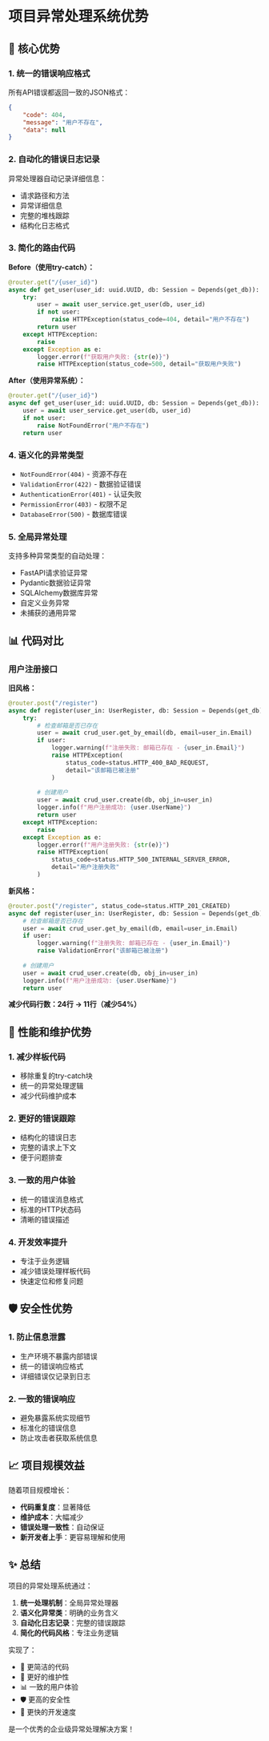 # 项目异常处理系统优势

## 🎯 核心优势

### 1. 统一的错误响应格式
所有API错误都返回一致的JSON格式：
```json
{
    "code": 404,
    "message": "用户不存在",
    "data": null
}
```

### 2. 自动化的错误日志记录
异常处理器自动记录详细信息：
- 请求路径和方法
- 异常详细信息
- 完整的堆栈跟踪
- 结构化日志格式

### 3. 简化的路由代码
**Before（使用try-catch）：**
```python
@router.get("/{user_id}")
async def get_user(user_id: uuid.UUID, db: Session = Depends(get_db)):
    try:
        user = await user_service.get_user(db, user_id)
        if not user:
            raise HTTPException(status_code=404, detail="用户不存在")
        return user
    except HTTPException:
        raise
    except Exception as e:
        logger.error(f"获取用户失败: {str(e)}")
        raise HTTPException(status_code=500, detail="获取用户失败")
```

**After（使用异常系统）：**
```python
@router.get("/{user_id}")
async def get_user(user_id: uuid.UUID, db: Session = Depends(get_db)):
    user = await user_service.get_user(db, user_id)
    if not user:
        raise NotFoundError("用户不存在")
    return user
```

### 4. 语义化的异常类型
- `NotFoundError(404)` - 资源不存在
- `ValidationError(422)` - 数据验证错误
- `AuthenticationError(401)` - 认证失败
- `PermissionError(403)` - 权限不足
- `DatabaseError(500)` - 数据库错误

### 5. 全局异常处理
支持多种异常类型的自动处理：
- FastAPI请求验证异常
- Pydantic数据验证异常
- SQLAlchemy数据库异常
- 自定义业务异常
- 未捕获的通用异常

## 📊 代码对比

### 用户注册接口

**旧风格：**
```python
@router.post("/register")
async def register(user_in: UserRegister, db: Session = Depends(get_db)):
    try:
        # 检查邮箱是否已存在
        user = await crud_user.get_by_email(db, email=user_in.Email)
        if user:
            logger.warning(f"注册失败: 邮箱已存在 - {user_in.Email}")
            raise HTTPException(
                status_code=status.HTTP_400_BAD_REQUEST,
                detail="该邮箱已被注册"
            )
        
        # 创建用户
        user = await crud_user.create(db, obj_in=user_in)
        logger.info(f"用户注册成功: {user.UserName}")
        return user
    except HTTPException:
        raise
    except Exception as e:
        logger.error(f"用户注册失败: {str(e)}")
        raise HTTPException(
            status_code=status.HTTP_500_INTERNAL_SERVER_ERROR,
            detail="用户注册失败"
        )
```

**新风格：**
```python
@router.post("/register", status_code=status.HTTP_201_CREATED)
async def register(user_in: UserRegister, db: Session = Depends(get_db)):
    # 检查邮箱是否已存在
    user = await crud_user.get_by_email(db, email=user_in.Email)
    if user:
        logger.warning(f"注册失败: 邮箱已存在 - {user_in.Email}")
        raise ValidationError("该邮箱已被注册")
    
    # 创建用户
    user = await crud_user.create(db, obj_in=user_in)
    logger.info(f"用户注册成功: {user.UserName}")
    return user
```

**减少代码行数：24行 → 11行（减少54%）**

## 🚀 性能和维护优势

### 1. 减少样板代码
- 移除重复的try-catch块
- 统一的异常处理逻辑
- 减少代码维护成本

### 2. 更好的错误跟踪
- 结构化的错误日志
- 完整的请求上下文
- 便于问题排查

### 3. 一致的用户体验
- 统一的错误消息格式
- 标准的HTTP状态码
- 清晰的错误描述

### 4. 开发效率提升
- 专注于业务逻辑
- 减少错误处理样板代码
- 快速定位和修复问题

## 🛡️ 安全性优势

### 1. 防止信息泄露
- 生产环境不暴露内部错误
- 统一的错误响应格式
- 详细错误仅记录到日志

### 2. 一致的错误响应
- 避免暴露系统实现细节
- 标准化的错误信息
- 防止攻击者获取系统信息

## 📈 项目规模效益

随着项目规模增长：
- **代码重复度**：显著降低
- **维护成本**：大幅减少
- **错误处理一致性**：自动保证
- **新开发者上手**：更容易理解和使用

## ✨ 总结

项目的异常处理系统通过：
1. **统一处理机制**：全局异常处理器
2. **语义化异常类**：明确的业务含义
3. **自动化日志记录**：完整的错误跟踪
4. **简化的代码风格**：专注业务逻辑

实现了：
- 📝 更简洁的代码
- 🔧 更好的维护性
- 📊 一致的用户体验
- 🛡️ 更高的安全性
- 🚀 更快的开发速度

是一个优秀的企业级异常处理解决方案！ 